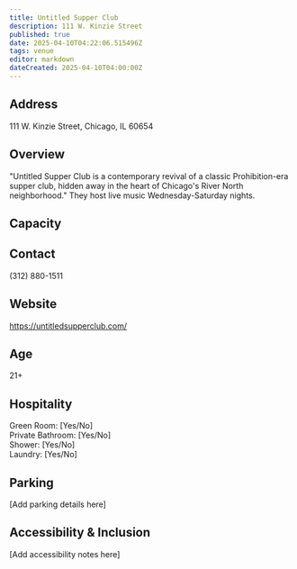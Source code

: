 ```yaml
---
title: Untitled Supper Club
description: 111 W. Kinzie Street
published: true
date: 2025-04-10T04:22:06.515496Z
tags: venue
editor: markdown
dateCreated: 2025-04-10T04:00:00Z
---
```


## Address

111 W. Kinzie Street, Chicago, IL 60654

## Overview

"Untitled Supper Club is a contemporary revival of a classic Prohibition-era supper club, hidden away in the heart of Chicago's River North neighborhood." They host live music Wednesday-Saturday nights.

## Capacity



## Contact

(312) 880-1511

## Website

https://untitledsupperclub.com/

## Age

21+

## Hospitality

Green Room: [Yes/No]  
Private Bathroom: [Yes/No]  
Shower: [Yes/No]  
Laundry: [Yes/No]

## Parking

[Add parking details here]

## Accessibility & Inclusion

[Add accessibility notes here]
